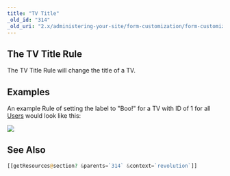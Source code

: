 ```yaml
---
title: "TV Title"
_old_id: "314"
_old_uri: "2.x/administering-your-site/form-customization/form-customization-rules/tv-title"
---
```


## The TV Title Rule

The TV Title Rule will change the title of a TV.

## Examples

An example Rule of setting the label to "Boo!" for a TV with ID of 1 for all [Users](display/revolution20/Users "Users") would look like this:

![](download/attachments/18678097/rule-tvLabel.png?version=1&modificationDate=1252015831000)

## See Also

``` php
[[getResources@section? &parents=`314` &context=`revolution`]]
```